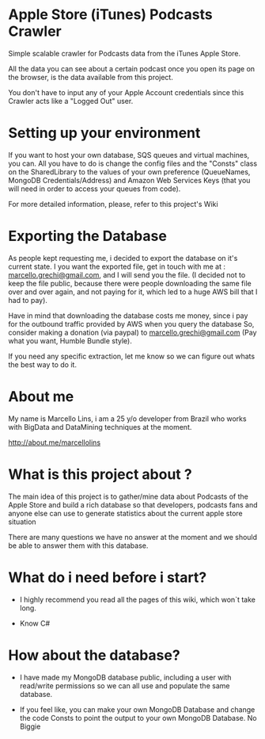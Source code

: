 Apple Store (iTunes) Podcasts Crawler
======================

Simple scalable crawler for Podcasts data from the iTunes Apple Store.

All the data you can see about a certain podcast once you open its page on the browser, is the data available from this
project.

You don't have to input any of your Apple Account credentials since this Crawler acts like a "Logged Out" user.

# Setting up your environment
If you want to host your own database, SQS queues and virtual machines, you can. All you have to do
is change the config files and the "Consts" class on the SharedLibrary to the values of your own preference (QueueNames, MongoDB Credentials/Address) 
and Amazon Web Services Keys (that you will need in order to access your queues from code).

For more detailed information, please, refer to this project's Wiki

# Exporting the Database
As people kept requesting me, i decided to export the database on it's current state. I you want the exported file, get in touch with me at : marcello.grechi@gmail.com, and I will send you the file. (I decided not to keep the file public, because there were people downloading the same file over and over again, and not paying for it, which led to a huge AWS bill that I had to pay).

Have in mind that downloading the database costs me money, since i pay for the outbound traffic provided by AWS when you query the database So, consider making a donation (via paypal) to marcello.grechi@gmail.com (Pay what you want, Humble Bundle style).

If you need any specific extraction, let me know so we can figure out whats the best way to do it.

# About me
My name is Marcello Lins, i am a 25 y/o developer from Brazil who works with BigData and DataMining techniques at the moment.

http://about.me/marcellolins

# What is this project about ? 

The main idea of this project is to gather/mine data about Podcasts of the Apple Store and build a rich database so that developers, podcasts fans and anyone else can use to generate statistics about the current apple store situation

There are many questions we have no answer at the moment and we should be able to answer them with this database.

# What do i need before i start?

* I highly recommend you read all the pages of this wiki, which won`t take long.

* Know C#

# How about the database?

* I have made my MongoDB database public, including a user with read/write permissions so we can all use and populate the same database.

* If you feel like, you can make your own MongoDB Database and change the code Consts to point the output to your own MongoDB Database. No Biggie

